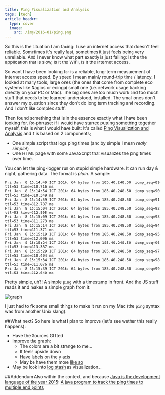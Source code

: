 ```yaml
---
title: Ping Visualization and Analysis
tags: [tech]
article_header:
  type: cover
  image:
    src: /img/2016-01/ping.png
---
```


So this is the situation I am facing: I use an internet access that doesn't feel reliable. Sometimes it's really fast, sometimes it just feels being very unreliable. And I never know what part exactly is just failing: Is the the application that is slow, is it the WIFI, is it the Internet access.

So want I have been looking for is a reliable, long-term measurement of internet access speed. By speed I mean mainly round-trip time / latency. I looked at many tools, large ones (the ones that come from complete eco systems like Nagios or ecinga) small one (i.e. network usage tracking directly on your PC or Mac). The big ones are too much work and too much stuff that needs to be learned, understood, installed. The small ones don't answer my question since they don't do long term tracking and recording. And I don't like complex stuff.

Then found something that is in the essence exactly what I have been looking for. Re-phrtase: If I would have started putting something together myself, this is what I would have built: It's called [Ping Visualization and Analysis](http://www.medienvilla.com/index.php?id=231) and it is based on 2 components;

* One simple script that logs ping times (and by simple I mean _realy simple!_)
* One HTML page with some JavaScript that visualizes the ping times over time.

You can let the ping-logger run on stupid simple hardware. It can run day & night, gathering data. The format is _plain_. A sample:

```no-highlight
Fri Jan  8 15:14:49 ICT 2016: 64 bytes from 185.40.248.50: icmp_seq=89 ttl=53 time=310.716 ms
Fri Jan  8 15:14:54 ICT 2016: 64 bytes from 185.40.248.50: icmp_seq=90 ttl=53 time=310.349 ms
Fri Jan  8 15:14:59 ICT 2016: 64 bytes from 185.40.248.50: icmp_seq=91 ttl=53 time=312.787 ms
Fri Jan  8 15:15:04 ICT 2016: 64 bytes from 185.40.248.50: icmp_seq=92 ttl=53 time=312.805 ms
Fri Jan  8 15:15:09 ICT 2016: 64 bytes from 185.40.248.50: icmp_seq=93 ttl=53 time=311.273 ms
Fri Jan  8 15:15:14 ICT 2016: 64 bytes from 185.40.248.50: icmp_seq=94 ttl=53 time=311.371 ms
Fri Jan  8 15:15:19 ICT 2016: 64 bytes from 185.40.248.50: icmp_seq=95 ttl=53 time=312.096 ms
Fri Jan  8 15:15:24 ICT 2016: 64 bytes from 185.40.248.50: icmp_seq=96 ttl=53 time=313.387 ms
Fri Jan  8 15:15:29 ICT 2016: 64 bytes from 185.40.248.50: icmp_seq=97 ttl=53 time=310.404 ms
Fri Jan  8 15:15:34 ICT 2016: 64 bytes from 185.40.248.50: icmp_seq=98 ttl=53 time=311.076 ms
Fri Jan  8 15:15:39 ICT 2016: 64 bytes from 185.40.248.50: icmp_seq=99 ttl=53 time=312.640 ms
```

Pretty simple, uh?! A simple `ping` with a timestamp in front. And the JS stuff reads it and makes a simple graph from it:

![graph]({{site.baseurl}}/img/2016-01/ping.png)

I just had to fix some small things to make it run on my Mac (the `ping` syntax was from another Unix slang). 

##What next?
So here is what I plan to improve (let's see wether this really happens):

* Have the Sources GITted
* Improve the graph:
    * The colors are a bit strange to me...
    * It feels upside down
    * Have labels on the y axis
    * May be have them more [like so](http://pinglogger.co.uk/index.php/screenshots/)
* May be look into [log stash](https://www.elastic.co/products/logstash) as visualization...

##Addendum
Also within the context, and because [Java is the development language of the year 2015](http://www.tiobe.com/index.php/content/paperinfo/tpci/index.html): [A java program to track the ping times to multiple end points](http://pastebin.com/1qnCXDw7)





